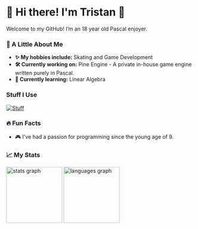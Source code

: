 # 👋 Hi there! I'm Tristan 🌲

Welcome to my GitHub! I’m an 18 year old Pascal enjoyer.

### 🌌 A Little About Me
- **✨ My hobbies include:** Skating and Game Development
- **🛠️ Currently working on:** Pine Engine - A private in-house game engine written purely in Pascal.
- **🌱 Currently learning:** Linear Algebra

### Stuff I Use
[![Stuff](https://skillicons.dev/icons?i=neovim,powershell,windows,obsidian,blender)](https://skillicons.dev)

### 🔥 Fun Facts
- 🎮 I've had a passion for programming since the young age of 9.

### 📈 My Stats
<div align="left">
  <img src="https://github-readme-stats.vercel.app/api?username=PineDevelopment&hide_title=true&hide_rank=true&show_icons=true&include_all_commits=true&count_private=true&disable_animations=true&theme=rose_pine&locale=en&hide_border=true&order=1" height="150" alt="stats graph"  />
  <img src="https://github-readme-stats.vercel.app/api/top-langs?username=PineDevelopment&locale=en&hide_title=false&layout=compact&card_width=320&langs_count=3&theme=rose_pine&hide_border=true&order=2" height="150" alt="languages graph"  />
</div>
